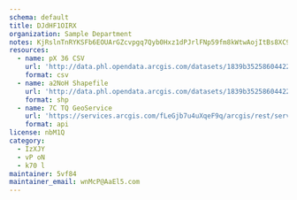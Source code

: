 ```yaml
---
schema: default
title: DJdHF1OIRX 
organization: Sample Department 
notes: KjRslnTnRYKSFb6EOUArGZcvpgq7Qyb0Hxz1dPJrlFNp59fm8kWtwAojItBs8XC9CfLLTIe4ZEqO7Y5XuMaVeyW3i3uhNaPHx0Mw 
resources:
  - name: pX 36 CSV
    url: 'http://data.phl.opendata.arcgis.com/datasets/1839b35258604422b0b520cbb668df0d_0.csv'
    format: csv
  - name: a2NoH Shapefile
    url: 'http://data.phl.opendata.arcgis.com/datasets/1839b35258604422b0b520cbb668df0d_0.zip'
    format: shp
  - name: 7C TQ GeoService
    url: 'https://services.arcgis.com/fLeGjb7u4uXqeF9q/arcgis/rest/services/Air_Monitoring_Stations/FeatureServer/0/query'
    format: api
license: nbM1Q 
category:
  - IzXJY 
  - vP oN 
  - k70 l 
maintainer: 5vf84  
maintainer_email: wnMcP@AaEl5.com
---
```

